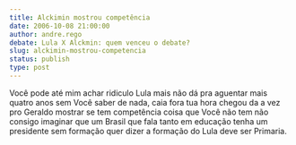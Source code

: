 ```yaml
---
title: Alckimin mostrou competência
date: 2006-10-08 21:00:00
author: andre.rego
debate: Lula X Alckmin: quem venceu o debate?
slug: alckimin-mostrou-competencia
status: publish 
type: post
---
```


Você pode até mim achar ridiculo Lula mais não dá pra aguentar mais quatro anos sem Você saber de nada, caia fora tua hora chegou da a vez pro Geraldo mostrar se tem competência coisa que Você não tem não consigo imaginar que um Brasil que fala tanto em educação tenha um presidente sem formação quer dizer a formação do Lula deve ser Primaria.


 


 


